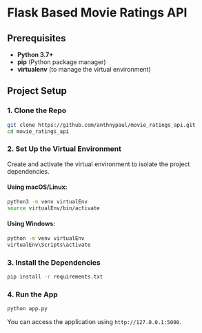 # Flask Based Movie Ratings API 

## Prerequisites
- **Python 3.7+**
- **pip** (Python package manager)
- **virtualenv** (to manage the virtual environment)

## Project Setup
### 1. Clone the Repo
```bash
git clone https://github.com/anthnypaul/movie_ratings_api.git
cd movie_ratings_api
```

### 2. Set Up the Virtual Environment

Create and activate the virtual environment to isolate the project dependencies.

#### Using macOS/Linux:

```bash
python3 -m venv virtualEnv
source virtualEnv/bin/activate
```

#### Using Windows:

```bash
python -m venv virtualEnv
virtualEnv\Scripts\activate
```

### 3. Install the Dependencies

```bash
pip install -r requirements.txt
```

### 4. Run the App

```bash
python app.py
```

You can access the application using `http://127.0.0.1:5000`.
